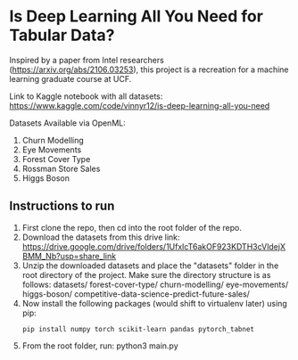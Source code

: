 # Is Deep Learning All You Need for Tabular Data?

Inspired by a paper from Intel researchers (https://arxiv.org/abs/2106.03253), this project is a recreation for a machine learning graduate course at UCF.

Link to Kaggle notebook with all datasets: https://www.kaggle.com/code/vinnyr12/is-deep-learning-all-you-need

Datasets Available via OpenML:
1. Churn Modelling
2. Eye Movements
3. Forest Cover Type
4. Rossman Store Sales
5. Higgs Boson


## Instructions to run
1. First clone the repo, then cd into the root folder of the repo.
2. Download the datasets from this drive link: https://drive.google.com/drive/folders/1UfxlcT6akOF923KDTH3cVldejXBMM_Nb?usp=share_link
3. Unzip the downloaded datasets and place the "datasets" folder in the root directory of the project. Make sure the directory structure is as follows:
    datasets/
         forest-cover-type/
         churn-modelling/
         eye-movements/
         higgs-boson/
         competitive-data-science-predict-future-sales/
4. Now install the following packages (would shift to virtualenv later) using pip:
    ```
    pip install numpy torch scikit-learn pandas pytorch_tabnet
    ```
5. From the root folder, run: python3 main.py
